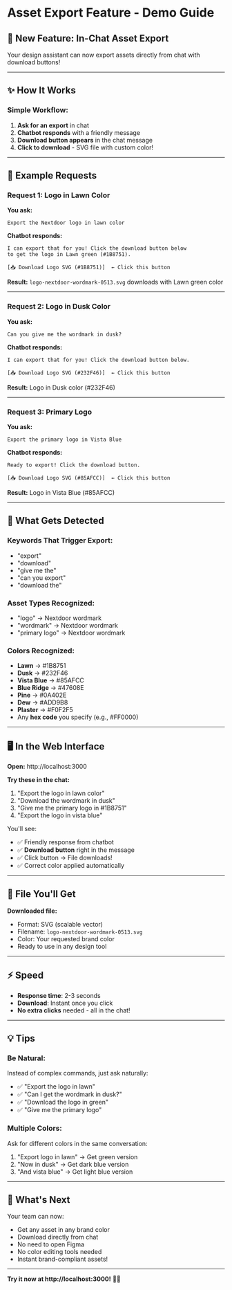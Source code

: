 # Asset Export Feature - Demo Guide

## 🎉 New Feature: In-Chat Asset Export

Your design assistant can now export assets directly from chat with download buttons!

---

## ✨ How It Works

### Simple Workflow:

1. **Ask for an export** in chat
2. **Chatbot responds** with a friendly message
3. **Download button appears** in the chat message
4. **Click to download** - SVG file with custom color!

---

## 💬 Example Requests

### Request 1: Logo in Lawn Color

**You ask:**
```
Export the Nextdoor logo in lawn color
```

**Chatbot responds:**
```
I can export that for you! Click the download button below 
to get the logo in Lawn green (#1B8751).

[📥 Download Logo SVG (#1B8751)]  ← Click this button
```

**Result:** `logo-nextdoor-wordmark-0513.svg` downloads with Lawn green color

---

### Request 2: Logo in Dusk Color

**You ask:**
```
Can you give me the wordmark in dusk?
```

**Chatbot responds:**
```
I can export that for you! Click the download button below.

[📥 Download Logo SVG (#232F46)]  ← Click this button
```

**Result:** Logo in Dusk color (#232F46)

---

### Request 3: Primary Logo

**You ask:**
```
Export the primary logo in Vista Blue
```

**Chatbot responds:**
```
Ready to export! Click the download button.

[📥 Download Logo SVG (#85AFCC)]  ← Click this button
```

**Result:** Logo in Vista Blue (#85AFCC)

---

## 🎯 What Gets Detected

### Keywords That Trigger Export:
- "export"
- "download"
- "give me the"
- "can you export"
- "download the"

### Asset Types Recognized:
- "logo" → Nextdoor wordmark
- "wordmark" → Nextdoor wordmark  
- "primary logo" → Nextdoor wordmark

### Colors Recognized:
- **Lawn** → #1B8751
- **Dusk** → #232F46
- **Vista Blue** → #85AFCC
- **Blue Ridge** → #47608E
- **Pine** → #0A402E
- **Dew** → #ADD9B8
- **Plaster** → #F0F2F5
- Any **hex code** you specify (e.g., #FF0000)

---

## 🖥️ In the Web Interface

**Open:** http://localhost:3000

**Try these in the chat:**

1. "Export the logo in lawn color"
2. "Download the wordmark in dusk"
3. "Give me the primary logo in #1B8751"
4. "Export the logo in vista blue"

You'll see:
- ✅ Friendly response from chatbot
- ✅ **Download button** right in the message
- ✅ Click button → File downloads!
- ✅ Correct color applied automatically

---

## 🎨 File You'll Get

**Downloaded file:**
- Format: SVG (scalable vector)
- Filename: `logo-nextdoor-wordmark-0513.svg`
- Color: Your requested brand color
- Ready to use in any design tool

---

## ⚡ Speed

- **Response time**: 2-3 seconds
- **Download**: Instant once you click
- **No extra clicks** needed - all in the chat!

---

## 💡 Tips

### Be Natural:

Instead of complex commands, just ask naturally:
- ✅ "Export the logo in lawn"
- ✅ "Can I get the wordmark in dusk?"
- ✅ "Download the logo in green"
- ✅ "Give me the primary logo"

### Multiple Colors:

Ask for different colors in the same conversation:
1. "Export logo in lawn" → Get green version
2. "Now in dusk" → Get dark blue version
3. "And vista blue" → Get light blue version

---

## 🚀 What's Next

Your team can now:
- Get any asset in any brand color
- Download directly from chat
- No need to open Figma
- No color editing tools needed
- Instant brand-compliant assets!

---

**Try it now at http://localhost:3000!** 🏡✨

